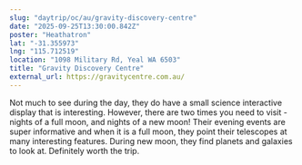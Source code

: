 ```yaml
---
slug: "daytrip/oc/au/gravity-discovery-centre"
date: "2025-09-25T13:30:00.842Z"
poster: "Heathatron"
lat: "-31.355973"
lng: "115.712519"
location: "1098 Military Rd, Yeal WA 6503"
title: "Gravity Discovery Centre"
external_url: https://gravitycentre.com.au/
---
```

Not much to see during the day, they do have a small science interactive display that is interesting. However, there are two times you need to visit - nights of a full moon, and nights of a new moon! Their evening events are super informative and when it is a full moon, they point their telescopes at many interesting features. During new moon, they find planets and galaxies to look at. Definitely worth the trip.